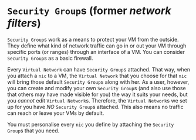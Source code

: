 # `Security Group`s (former _network filters_)

`Security Group`s work as a means to protect your VM from the outside. They define what kind of network traffic can go in or out your VM through specific ports (or ranges) through an interface of a VM. You can consider `Security Group`s as a basic firewall.

Every `Virtual Network` can have `Security Group`s attached. That way, when you attach a `nic` to a VM, the `Virtual Network` that you choose for that `nic` will bring those default `Security Group`s along with her. As a user, however, you can create and modify your own `Security Group`s (and also use those that others may have made visible for you) the way it suits your needs, but you *cannot* edit `Virtual Network`s. Therefore, the `Virtual Network`s we set up for you have *NO* `Security Group`s attached. This also means no traffic can reach or leave your VMs by default.

You must personalise every `nic` you define by attaching the `Security Group`s that you need.